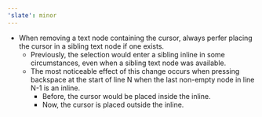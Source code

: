 ```yaml
---
'slate': minor
---
```


- When removing a text node containing the cursor, always perfer placing the cursor in a sibling text node if one exists.
  - Previously, the selection would enter a sibling inline in some circumstances, even when a sibling text node was available.
  - The most noticeable effect of this change occurs when pressing backspace at the start of line N when the last non-empty node in line N-1 is an inline.
    - Before, the cursor would be placed inside the inline.
    - Now, the cursor is placed outside the inline.
